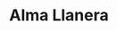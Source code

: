 ---
artist: Anabel Montesinos
isAlbum: true
title: Alma Llanera
link: https://www.deezer.com/fr/album/418162487
status: published
sitemap: false
description: |
  Anabel Montesinos joue ici la musique latino américaine.
  Elle m'a inspiré pour apprendre la prelude Créole de Rodrigo Riera.
  Plus je l'écoute, plus je l'apprécie.
---